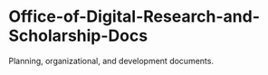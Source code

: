 # Office-of-Digital-Research-and-Scholarship-Docs
Planning, organizational, and development documents.
